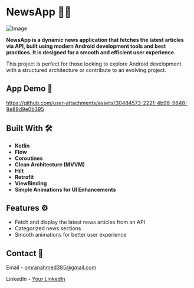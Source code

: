 # NewsApp 📰📱
![Image](https://github.com/user-attachments/assets/58aae58d-dc49-4250-97b9-b6e632c622c1)

**NewsApp is a dynamic news application that fetches the latest articles via API, built using modern Android development tools and best practices. It is designed for a smooth and efficient user experience.**

This project is perfect for those looking to explore Android development with a structured architecture or contribute to an evolving project.


## App Demo 🎥

https://github.com/user-attachments/assets/30484573-2221-4b96-9848-8e88d9e0b395

## Built With 🛠
- **Kotlin**
- **Flow**
- **Coroutines**
- **Clean Architecture (MVVM)**
- **Hilt**
- **Retrofit**
- **ViewBinding**
- **Simple Animations for UI Enhancements**

## Features ⚙️
- Fetch and display the latest news articles from an API
- Categorized news sections
- Smooth animations for better user experience


## Contact 📧
Email - omranahmed385@gmail.com

LinkedIn - [Your LinkedIn](https://www.linkedin.com/in/ahmed-omran-a73621256/)

